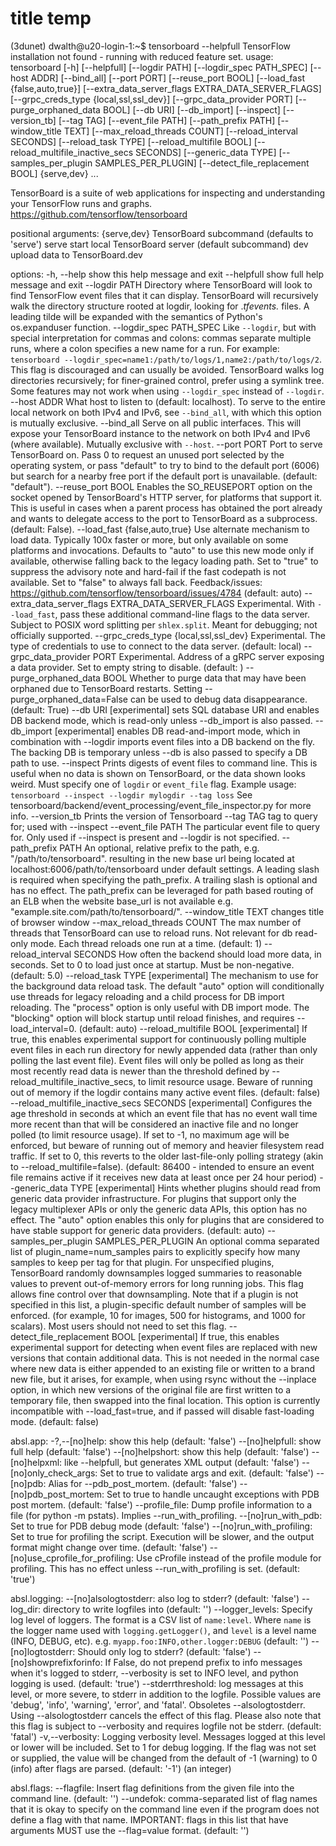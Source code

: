 # title temp


(3dunet) dwalth@u20-login-1:~$ tensorboard --helpfull
TensorFlow installation not found - running with reduced feature set.
usage: tensorboard [-h] [--helpfull] [--logdir PATH] [--logdir_spec PATH_SPEC] [--host ADDR] [--bind_all] [--port PORT] [--reuse_port BOOL]
                   [--load_fast {false,auto,true}] [--extra_data_server_flags EXTRA_DATA_SERVER_FLAGS] [--grpc_creds_type {local,ssl,ssl_dev}]
                   [--grpc_data_provider PORT] [--purge_orphaned_data BOOL] [--db URI] [--db_import] [--inspect] [--version_tb] [--tag TAG]
                   [--event_file PATH] [--path_prefix PATH] [--window_title TEXT] [--max_reload_threads COUNT] [--reload_interval SECONDS]
                   [--reload_task TYPE] [--reload_multifile BOOL] [--reload_multifile_inactive_secs SECONDS] [--generic_data TYPE]
                   [--samples_per_plugin SAMPLES_PER_PLUGIN] [--detect_file_replacement BOOL]
                   {serve,dev} ...

TensorBoard is a suite of web applications for inspecting and understanding your TensorFlow runs and graphs. https://github.com/tensorflow/tensorboard

positional arguments:
  {serve,dev}           TensorBoard subcommand (defaults to 'serve')
    serve               start local TensorBoard server (default subcommand)
    dev                 upload data to TensorBoard.dev

options:
  -h, --help            show this help message and exit
  --helpfull            show full help message and exit
  --logdir PATH         Directory where TensorBoard will look to find TensorFlow event files that it can display. TensorBoard will recursively walk the
                        directory structure rooted at logdir, looking for .*tfevents.* files. A leading tilde will be expanded with the semantics of
                        Python's os.expanduser function.
  --logdir_spec PATH_SPEC
                        Like `--logdir`, but with special interpretation for commas and colons: commas separate multiple runs, where a colon specifies a
                        new name for a run. For example: `tensorboard --logdir_spec=name1:/path/to/logs/1,name2:/path/to/logs/2`. This flag is discouraged
                        and can usually be avoided. TensorBoard walks log directories recursively; for finer-grained control, prefer using a symlink tree.
                        Some features may not work when using `--logdir_spec` instead of `--logdir`.
  --host ADDR           What host to listen to (default: localhost). To serve to the entire local network on both IPv4 and IPv6, see `--bind_all`, with
                        which this option is mutually exclusive.
  --bind_all            Serve on all public interfaces. This will expose your TensorBoard instance to the network on both IPv4 and IPv6 (where available).
                        Mutually exclusive with `--host`.
  --port PORT           Port to serve TensorBoard on. Pass 0 to request an unused port selected by the operating system, or pass "default" to try to bind
                        to the default port (6006) but search for a nearby free port if the default port is unavailable. (default: "default").
  --reuse_port BOOL     Enables the SO_REUSEPORT option on the socket opened by TensorBoard's HTTP server, for platforms that support it. This is useful
                        in cases when a parent process has obtained the port already and wants to delegate access to the port to TensorBoard as a
                        subprocess.(default: False).
  --load_fast {false,auto,true}
                        Use alternate mechanism to load data. Typically 100x faster or more, but only available on some platforms and invocations.
                        Defaults to "auto" to use this new mode only if available, otherwise falling back to the legacy loading path. Set to "true" to
                        suppress the advisory note and hard-fail if the fast codepath is not available. Set to "false" to always fall back.
                        Feedback/issues: https://github.com/tensorflow/tensorboard/issues/4784 (default: auto)
  --extra_data_server_flags EXTRA_DATA_SERVER_FLAGS
                        Experimental. With `--load_fast`, pass these additional command-line flags to the data server. Subject to POSIX word splitting per
                        `shlex.split`. Meant for debugging; not officially supported.
  --grpc_creds_type {local,ssl,ssl_dev}
                        Experimental. The type of credentials to use to connect to the data server. (default: local)
  --grpc_data_provider PORT
                        Experimental. Address of a gRPC server exposing a data provider. Set to empty string to disable. (default: )
  --purge_orphaned_data BOOL
                        Whether to purge data that may have been orphaned due to TensorBoard restarts. Setting --purge_orphaned_data=False can be used to
                        debug data disappearance. (default: True)
  --db URI              [experimental] sets SQL database URI and enables DB backend mode, which is read-only unless --db_import is also passed.
  --db_import           [experimental] enables DB read-and-import mode, which in combination with --logdir imports event files into a DB backend on the
                        fly. The backing DB is temporary unless --db is also passed to specify a DB path to use.
  --inspect             Prints digests of event files to command line. This is useful when no data is shown on TensorBoard, or the data shown looks weird.
                        Must specify one of `logdir` or `event_file` flag. Example usage: `tensorboard --inspect --logdir mylogdir --tag loss` See
                        tensorboard/backend/event_processing/event_file_inspector.py for more info.
  --version_tb          Prints the version of Tensorboard
  --tag TAG             tag to query for; used with --inspect
  --event_file PATH     The particular event file to query for. Only used if --inspect is present and --logdir is not specified.
  --path_prefix PATH    An optional, relative prefix to the path, e.g. "/path/to/tensorboard". resulting in the new base url being located at
                        localhost:6006/path/to/tensorboard under default settings. A leading slash is required when specifying the path_prefix. A trailing
                        slash is optional and has no effect. The path_prefix can be leveraged for path based routing of an ELB when the website base_url
                        is not available e.g. "example.site.com/path/to/tensorboard/".
  --window_title TEXT   changes title of browser window
  --max_reload_threads COUNT
                        The max number of threads that TensorBoard can use to reload runs. Not relevant for db read-only mode. Each thread reloads one run
                        at a time. (default: 1)
  --reload_interval SECONDS
                        How often the backend should load more data, in seconds. Set to 0 to load just once at startup. Must be non-negative. (default:
                        5.0)
  --reload_task TYPE    [experimental] The mechanism to use for the background data reload task. The default "auto" option will conditionally use threads
                        for legacy reloading and a child process for DB import reloading. The "process" option is only useful with DB import mode. The
                        "blocking" option will block startup until reload finishes, and requires --load_interval=0. (default: auto)
  --reload_multifile BOOL
                        [experimental] If true, this enables experimental support for continuously polling multiple event files in each run directory for
                        newly appended data (rather than only polling the last event file). Event files will only be polled as long as their most recently
                        read data is newer than the threshold defined by --reload_multifile_inactive_secs, to limit resource usage. Beware of running out
                        of memory if the logdir contains many active event files. (default: false)
  --reload_multifile_inactive_secs SECONDS
                        [experimental] Configures the age threshold in seconds at which an event file that has no event wall time more recent than that
                        will be considered an inactive file and no longer polled (to limit resource usage). If set to -1, no maximum age will be enforced,
                        but beware of running out of memory and heavier filesystem read traffic. If set to 0, this reverts to the older last-file-only
                        polling strategy (akin to --reload_multifile=false). (default: 86400 - intended to ensure an event file remains active if it
                        receives new data at least once per 24 hour period)
  --generic_data TYPE   [experimental] Hints whether plugins should read from generic data provider infrastructure. For plugins that support only the
                        legacy multiplexer APIs or only the generic data APIs, this option has no effect. The "auto" option enables this only for plugins
                        that are considered to have stable support for generic data providers. (default: auto)
  --samples_per_plugin SAMPLES_PER_PLUGIN
                        An optional comma separated list of plugin_name=num_samples pairs to explicitly specify how many samples to keep per tag for that
                        plugin. For unspecified plugins, TensorBoard randomly downsamples logged summaries to reasonable values to prevent out-of-memory
                        errors for long running jobs. This flag allows fine control over that downsampling. Note that if a plugin is not specified in this
                        list, a plugin-specific default number of samples will be enforced. (for example, 10 for images, 500 for histograms, and 1000 for
                        scalars). Most users should not need to set this flag.
  --detect_file_replacement BOOL
                        [experimental] If true, this enables experimental support for detecting when event files are replaced with new versions that
                        contain additional data. This is not needed in the normal case where new data is either appended to an existing file or written to
                        a brand new file, but it arises, for example, when using rsync without the --inplace option, in which new versions of the original
                        file are first written to a temporary file, then swapped into the final location. This option is currently incompatible with
                        --load_fast=true, and if passed will disable fast-loading mode. (default: false)

absl.app:
  -?,--[no]help: show this help
    (default: 'false')
  --[no]helpfull: show full help
    (default: 'false')
  --[no]helpshort: show this help
    (default: 'false')
  --[no]helpxml: like --helpfull, but generates XML output
    (default: 'false')
  --[no]only_check_args: Set to true to validate args and exit.
    (default: 'false')
  --[no]pdb: Alias for --pdb_post_mortem.
    (default: 'false')
  --[no]pdb_post_mortem: Set to true to handle uncaught exceptions with PDB post mortem.
    (default: 'false')
  --profile_file: Dump profile information to a file (for python -m pstats). Implies --run_with_profiling.
  --[no]run_with_pdb: Set to true for PDB debug mode
    (default: 'false')
  --[no]run_with_profiling: Set to true for profiling the script. Execution will be slower, and the output format might change over time.
    (default: 'false')
  --[no]use_cprofile_for_profiling: Use cProfile instead of the profile module for profiling. This has no effect unless --run_with_profiling is set.
    (default: 'true')

absl.logging:
  --[no]alsologtostderr: also log to stderr?
    (default: 'false')
  --log_dir: directory to write logfiles into
    (default: '')
  --logger_levels: Specify log level of loggers. The format is a CSV list of `name:level`. Where `name` is the logger name used with `logging.getLogger()`,
    and `level` is a level name  (INFO, DEBUG, etc). e.g. `myapp.foo:INFO,other.logger:DEBUG`
    (default: '')
  --[no]logtostderr: Should only log to stderr?
    (default: 'false')
  --[no]showprefixforinfo: If False, do not prepend prefix to info messages when it's logged to stderr, --verbosity is set to INFO level, and python logging
    is used.
    (default: 'true')
  --stderrthreshold: log messages at this level, or more severe, to stderr in addition to the logfile.  Possible values are 'debug', 'info', 'warning',
    'error', and 'fatal'.  Obsoletes --alsologtostderr. Using --alsologtostderr cancels the effect of this flag. Please also note that this flag is subject
    to --verbosity and requires logfile not be stderr.
    (default: 'fatal')
  -v,--verbosity: Logging verbosity level. Messages logged at this level or lower will be included. Set to 1 for debug logging. If the flag was not set or
    supplied, the value will be changed from the default of -1 (warning) to 0 (info) after flags are parsed.
    (default: '-1')
    (an integer)

absl.flags:
  --flagfile: Insert flag definitions from the given file into the command line.
    (default: '')
  --undefok: comma-separated list of flag names that it is okay to specify on the command line even if the program does not define a flag with that name.
    IMPORTANT: flags in this list that have arguments MUST use the --flag=value format.
    (default: '')
